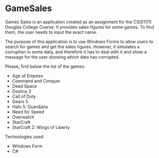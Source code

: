 # GameSales
Games Sales is an application created as an assignment for the CSIS1175 Douglas College Course. It provides sales figures for some games. To find them, the user needs to input the exact name.

The purpose of this application is to use Windows Forms to allow users to search for games and get the sales figures. However, it simulates a corruption in some data, and therefore it has to deal with it and show a message for the user showing which data has corrupted.

Please, find below the list of the games:

* Age of Empires
* Command and Conquer
* Dead Space
* Destiny 2
* Call of Duty
* Gears 5
* Halo 5: Guardians
* Need for Speed
* Overwatch
* StarCraft
* StarCraft 2: Wings of Liberty

Technologies used:

* Windows Form
* C#